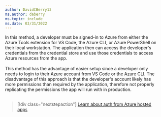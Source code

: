 ```yaml
---
author: DavidCBerry13
ms.author: daberry
ms.topic: include
ms.date: 03/31/2022
---
```

In this method, a developer must be signed-in to Azure from either the Azure Tools extension for VS Code, the Azure CLI, or Azure PowerShell on their local workstation.  The application then can access the developer's credentials from the credential store and use those credentials to access Azure resources from the app.<br>
<br>
This method has the advantage of easier setup since a developer only needs to login to their Azure account from VS Code or the Azure CLI.  The disadvantage of this approach is that the developer's account likely has more permissions than required by the application, therefore not properly replicating the permissions the app will run with in production.<br>
<br>
> [!div class="nextstepaction"]
> [Learn about auth from Azure hosted apps](../authentication-local-development-dev-accounts.md)